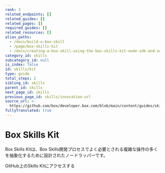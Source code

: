 ```yaml
---
rank: 3
related_endpoints: []
related_guides: []
related_pages: []
required_guides: []
related_resources: []
alias_paths:
  - /docs/build-a-box-skill
  - /page/box-skills-kit
  - /docs/creating-a-box-skill-using-the-box-skills-kit-node-sdk-and-serverless
category_id: skills
subcategory_id: null
is_index: false
id: skills/kit
type: guide
total_steps: 2
sibling_id: skills
parent_id: skills
next_page_id: skills
previous_page_id: skills/invocation-url
source_url: >-
  https://github.com/box/developer.box.com/blob/main/content/guides/skills/kit.md
fullyTranslated: true
---
```

# Box Skills Kit

Box Skills Kitは、Box Skills開発プロセスでよく必要とされる複雑な操作の多くを抽象化するために設計されたノードラッパーです。

<CTA to="https://github.com/box/box-skills-kit-nodejs/tree/master/skills-kit-library">

GitHub上のSkills Kitにアクセスする

</CTA>
